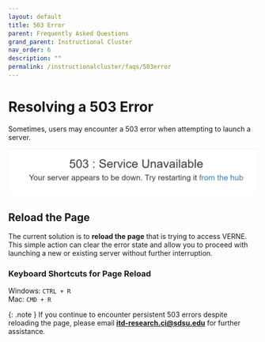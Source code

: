 ```yaml
---
layout: default
title: 503 Error
parent: Frequently Asked Questions
grand_parent: Instructional Cluster
nav_order: 6
description: ""
permalink: /instructionalcluster/faqs/503error
---
```


# Resolving a 503 Error
Sometimes, users may encounter a 503 error when attempting to launch a server.

![Example 503 Error](/images/instructionalcluster/faq-503error.png)

## Reload the Page
The current solution is to **reload the page** that is trying to access VERNE. This simple action can clear the error state and allow you to proceed with launching a new or existing server without further interruption.

### Keyboard Shortcuts for Page Reload

Windows: `CTRL + R`<br/>
Mac: `CMD + R`

{: .note }
If you continue to encounter persistent 503 errors despite reloading the page, please email **itd-research.ci@sdsu.edu** for further assistance.